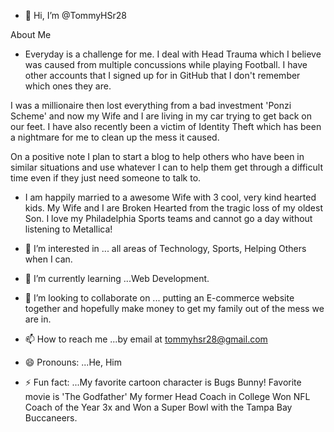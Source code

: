 - 👋 Hi, I’m @TommyHSr28 

About Me
- Everyday is a challenge for me. I deal with Head Trauma which I believe was caused from multiple concussions while playing Football. I have other accounts that I signed up for in GitHub that I don't remember which ones they are.

I was a millionaire then lost everything from a bad investment 'Ponzi Scheme' and now my Wife and I are living in my car trying to get back on our feet. I have also recently been a victim of Identity Theft which has been a nightmare for me to clean up the mess it caused. 

On a positive note I plan to start a blog to help others who have been in similar situations and use whatever I can to help them get through a difficult time even if they just need someone to talk to.

- I am happily married to a awesome Wife with 3 cool, very kind hearted kids. My Wife and I are Broken Hearted from the tragic loss of my oldest Son. I love my Philadelphia Sports teams and cannot go a day without listening to Metallica!

- 👀 I’m interested in ... all areas of Technology, Sports, Helping Others when I can.

- 🌱 I’m currently learning ...Web Development. 

- 💞️ I’m looking to collaborate on ... putting an E-commerce website together and hopefully make money to get my family out of the mess we are in.

- 📫 How to reach me ...by email at tommyhsr28@gmail.com

- 😄 Pronouns: ...He, Him

- ⚡ Fun fact: ...My favorite cartoon character is Bugs Bunny! Favorite movie is 'The Godfather' My former Head Coach in College Won NFL Coach of the Year 3x and Won a Super Bowl with the Tampa Bay Buccaneers.

<!---
TommyHSr28/TommyHSr28 is a ✨ special ✨ repository because its `README.md` (this file) appears on your GitHub profile.
You can click the Preview link to take a look at your changes.
--->
